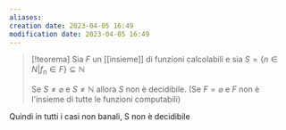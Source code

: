 ```yaml
---
aliases: 
creation date: 2023-04-05 16:49
modification date: 2023-04-05 16:49
---
```


>[!teorema]
>Sia $F$ un [[insieme]] di funzioni calcolabili e sia $S = \{ n \in N | f_{n} \in F \} \subseteq \mathbb{N}$
>
>Se $S \neq \varnothing$ e $S \neq \mathbb{N}$ allora $S$ non è decidibile.
>(Se $F = \varnothing$ e $F$ non è l'insieme di tutte le funzioni computabili)

Quindi in tutti i casi non banali, S non è decidibile